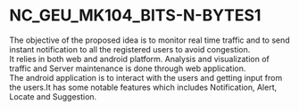 # NC_GEU_MK104_BITS-N-BYTES1


The objective of the proposed idea is to monitor real time traffic and to send instant notification to all the registered users to avoid congestion.<br>
It relies in both web and android platform. Analysis and visualization of traffic and Server maintenance is done through web application. <br>
The android application is to interact with the users and getting input from the users.It has some notable features which includes Notification, Alert, Locate and Suggestion.<br>
